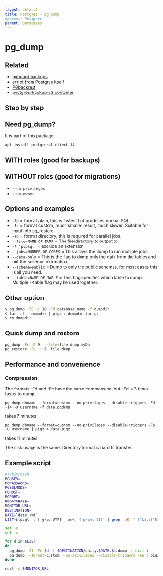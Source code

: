 ```yaml
---
layout: default
title: Postgres - pg_dump
#parent: Postgres
parent: Databases
---
```


# pg_dump

## Related

- [pghoard backups](https://github.com/Aiven-Open/pghoard)
- [script from Postgres itself](https://wiki.postgresql.org/wiki/Automated_Backup_on_Linux)
- [PGbackrest](https://pgbackrest.org/)
- [postgres-backup-s3 container](https://github.com/eeshugerman/postgres-backup-s3)

## Step by step

## Need pg_dump?

It is part of this package:

```bash
apt install postgresql-client-14
```

## WITH roles (good for backups)

## WITHOUT roles (good for migrations)

- `--no-privileges`
- `--no-owner`

## Options and examples

- `-Fp` = format plain, this is fastest but produces normal SQL.
- `-Fc` = format custom, much smaller result, much slower. Suitable for input into pg_restore.
- `-Fd` = format directory, this is required for parallel jobs.
- `--file=NAME OF DUMP` = The file/directory to output to.
- `-N 'plpsql'` = exclude an extension
- `--jobs=NUMBER OF CORES` = This allows the dump to run multiple jobs.
- `--data-only` = This is the flag to dump only the data from the tables and not the schema information.
- `--schema=public` = Dump to only the public schemas, for most cases this is all you need.
- `--table=NAME OF TABLE` = This flag specifies which table to dump. Multiple --table flag may be used together.

## Other option

```bash
$ pg_dump -Z0 -j 10 -Fd database_name -f dumpdir
$ tar -cf - dumpdir | pigz > dumpdir.tar.gz
$ rm dumpdir
```

## Quick dump and restore
```bash
pg_dump -Fc -Z 9  --file=file.dump myDb
pg_restore -Fc -j 8  file.dump
```

## Performance and convenience

### Compression

The formats -Fd and -Fc have the same compression, but -Fd is 3 times faster to dump.

```pg_dump dbname --format=custom --no-privileges --disable-triggers -Fd -j4 -U username -f data.pgdump```

takes 7 minutes

```pg_dump dbname --format=custom --no-privileges --disable-triggers -Fp -U username | pigz > data.pigz```

takes 11 minutes

The disk usage is the same. Directory format is hard to transfer.

## Example script

```bash
#!/bin/bash
PGUSER=
PGPASSWORD=
PGSSLMODE=
PGHOST=
PGPORT=
PGDATABASE=
MONITOR_URL=
DESTINATION=
DATE=`date +%d`
LIST=$(psql -l | grep UTF8 | awk '{ print $1}' | grep -vE '^-|^List|^Name|template[0|1]')

set -e
set -x

for d in $LIST
do
  pg_dump -Z1 -Fc $d -f $DESTINATION/daily.$DATE.$d.dump || exit 1
  pg_dump --format=custom --no-privileges --disable-triggers -Fp | pigz > data.pigz
done

curl -s $MONITOR_URL
```
